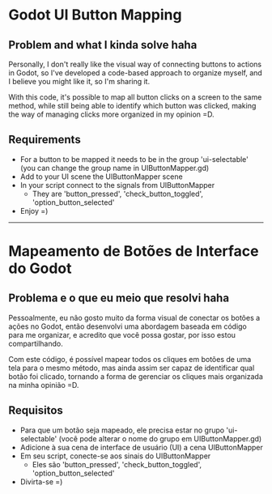 # Godot UI Button Mapping

## Problem and what I kinda solve haha
Personally, I don't really like the visual way of connecting buttons to actions in Godot, so I've developed a code-based approach to organize myself, and I believe you might like it, so I'm sharing it.

With this code, it's possible to map all button clicks on a screen to the same method, while still being able to identify which button was clicked, making the way of managing clicks more organized in my opinion =D.

## Requirements
- For a button to be mapped it needs to be in the group 'ui-selectable' (you can change the group name in UIButtonMapper.gd)
- Add to your UI scene the UIButtonMapper scene
- In your script connect to the signals from UIButtonMapper
  - They are 'button_pressed', 'check_button_toggled', 'option_button_selected'
- Enjoy =)

---

# Mapeamento de Botões de Interface do Godot

## Problema e o que eu meio que resolvi haha
Pessoalmente, eu não gosto muito da forma visual de conectar os botões a ações no Godot, então desenvolvi uma abordagem baseada em código para me organizar, e acredito que você possa gostar, por isso estou compartilhando.

Com este código, é possível mapear todos os cliques em botões de uma tela para o mesmo método, mas ainda assim ser capaz de identificar qual botão foi clicado, tornando a forma de gerenciar os cliques mais organizada na minha opinião =D.

## Requisitos
- Para que um botão seja mapeado, ele precisa estar no grupo 'ui-selectable' (você pode alterar o nome do grupo em UIButtonMapper.gd)
- Adicione à sua cena de interface de usuário (UI) a cena UIButtonMapper
- Em seu script, conecte-se aos sinais do UIButtonMapper
  - Eles são 'button_pressed', 'check_button_toggled', 'option_button_selected'
- Divirta-se =)
